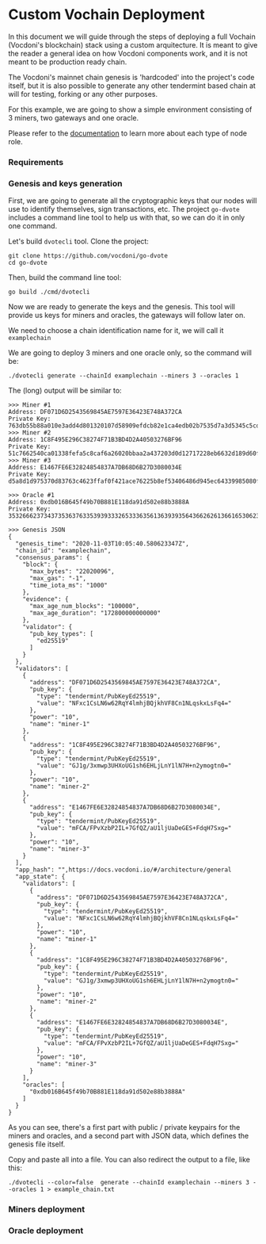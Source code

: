 # Custom Vochain Deployment

In this document we will guide through the steps of deploying a full Vochain (Vocdoni's blockchain) stack using a custom arquitecture. It is meant to give the reader a general idea on how Vocdoni components work, and it is not meant to be production ready chain.

The Vocdoni's mainnet chain genesis is 'hardcoded' into the project's code itself, but it is also possible to generate any other tendermint based chain at will for testing, forking or any other purposes.

For this example, we are going to show a simple environment consisting of 3 miners, two gateways and one oracle.

Please refer to the [documentation](https://docs.vocdoni.io/#/architecture/general) to learn more about each type of node role.

### Requirements

### Genesis and keys generation

First, we are going to generate all the cryptographic keys that our nodes will use to identify themselves, sign transactions, etc. The project `go-dvote` includes a command line tool to help us with that, so we can do it in only one command.

Let's build `dvotecli` tool. Clone the project:

```
git clone https://github.com/vocdoni/go-dvote
cd go-dvote
```

Then, build the command line tool:

```
go build ./cmd/dvotecli
```

Now we are ready to generate the keys and the genesis.
This tool will provide us keys for miners and oracles, the gateways will follow later on.

We need to choose a chain identification name for it, we will call it `examplechain`

We are going to deploy 3 miners and one oracle only, so the command will be:

```
./dvotecli generate --chainId examplechain --miners 3 --oracles 1
```

The (long) output will be similar to:

```
>>> Miner #1
Address: DF071D6D2543569845AE7597E36423E748A372CA
Private Key: 763db55b88a010e3add4d801320107d58909efdcb82e1ca4edb02b7535d7a3d5345c5cd42b0b37ac3ad91a98e259a18c1423921545f029f534baac9312ec16ae
>>> Miner #2
Address: 1C8F495E296C38274F71B3BD4D2A40503276BF96
Private Key: 51c7662540ca01338fefa5c8caf6a26020bbaa2a437203d0d12717228eb6632d189d60ff7c66c29dd41d7a141b5b21e841cb8cb9d8d6537b1fe9f6ca6a20b67d
>>> Miner #3
Address: E1467FE6E32824854837A7DB68D6B27D3080034E
Private Key: d5a8d1d975370d83763c4623ffaf0f421ace76225b8ef53406486d945ec64339985080fc53ef5f36cfd882feec67d067f694d658d4683786112f8576a1fb4b18

>>> Oracle #1
Address: 0xdb016B645f49b70B881E118da91d502e88b3888A
Private Key: 35326662373437353637633539393332653336356136393935643662626136616530623836353435356162356532343461366466666261613066343437333464

>>> Genesis JSON
{
  "genesis_time": "2020-11-03T10:05:40.580623347Z",
  "chain_id": "examplechain",
  "consensus_params": {
    "block": {
      "max_bytes": "22020096",
      "max_gas": "-1",
      "time_iota_ms": "1000"
    },
    "evidence": {
      "max_age_num_blocks": "100000",
      "max_age_duration": "172800000000000"
    },
    "validator": {
      "pub_key_types": [
        "ed25519"
      ]
    }
  },
  "validators": [
    {
      "address": "DF071D6D2543569845AE7597E36423E748A372CA",
      "pub_key": {
        "type": "tendermint/PubKeyEd25519",
        "value": "NFxc1CsLN6w62RqY4lmhjBQjkhVF8Cn1NLqskxLsFq4="
      },
      "power": "10",
      "name": "miner-1"
    },
    {
      "address": "1C8F495E296C38274F71B3BD4D2A40503276BF96",
      "pub_key": {
        "type": "tendermint/PubKeyEd25519",
        "value": "GJ1g/3xmwp3UHXoUG1sh6EHLjLnY1lN7H+n2ymogtn0="
      },
      "power": "10",
      "name": "miner-2"
    },
    {
      "address": "E1467FE6E32824854837A7DB68D6B27D3080034E",
      "pub_key": {
        "type": "tendermint/PubKeyEd25519",
        "value": "mFCA/FPvXzbP2IL+7GfQZ/aU1ljUaDeGES+FdqH7Sxg="
      },
      "power": "10",
      "name": "miner-3"
    }
  ],
  "app_hash": "",https://docs.vocdoni.io/#/architecture/general
  "app_state": {
    "validators": [
      {
        "address": "DF071D6D2543569845AE7597E36423E748A372CA",
        "pub_key": {
          "type": "tendermint/PubKeyEd25519",
          "value": "NFxc1CsLN6w62RqY4lmhjBQjkhVF8Cn1NLqskxLsFq4="
        },
        "power": "10",
        "name": "miner-1"
      },
      {
        "address": "1C8F495E296C38274F71B3BD4D2A40503276BF96",
        "pub_key": {
          "type": "tendermint/PubKeyEd25519",
          "value": "GJ1g/3xmwp3UHXoUG1sh6EHLjLnY1lN7H+n2ymogtn0="
        },
        "power": "10",
        "name": "miner-2"
      },
      {
        "address": "E1467FE6E32824854837A7DB68D6B27D3080034E",
        "pub_key": {
          "type": "tendermint/PubKeyEd25519",
          "value": "mFCA/FPvXzbP2IL+7GfQZ/aU1ljUaDeGES+FdqH7Sxg="
        },
        "power": "10",
        "name": "miner-3"
      }
    ],
    "oracles": [
      "0xdb016B645f49b70B881E118da91d502e88b3888A"
    ]
  }
}
```

As you can see, there's a first part with public / private keypairs for the miners and oracles, and a second part with JSON data, which defines the genesis file itself.

Copy and paste all into a file. You can also redirect the output to a file, like this:

```
./dvotecli --color=false  generate --chainId examplechain --miners 3 --oracles 1 > example_chain.txt
```

### Miners deployment

### Oracle deployment
